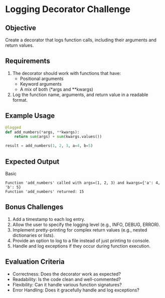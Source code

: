 # Logging Decorator Challenge

## Objective
Create a decorator that logs function calls, including their arguments and return values.

## Requirements
1. The decorator should work with functions that have:
   - Positional arguments
   - Keyword arguments
   - A mix of both (*args and **kwargs)
2. Log the function name, arguments, and return value in a readable format.

## Example Usage

```python
@logged
def add_numbers(*args, **kwargs):
    return sum(args) + sum(kwargs.values())

result = add_numbers(1, 2, 3, a=4, b=5)
```

## Expected Output

Basic
```
Function 'add_numbers' called with args=(1, 2, 3) and kwargs={'a': 4, 'b': 5}
Function 'add_numbers' returned: 15
```

## Bonus Challenges
1. Add a timestamp to each log entry.
2. Allow the user to specify the logging level (e.g., INFO, DEBUG, ERROR).
3. Implement pretty-printing for complex return values (e.g., nested dictionaries or lists).
4. Provide an option to log to a file instead of just printing to console.
5. Handle and log exceptions if they occur during function execution.

## Evaluation Criteria
- Correctness: Does the decorator work as expected?
- Readability: Is the code clean and well-commented?
- Flexibility: Can it handle various function signatures?
- Error Handling: Does it gracefully handle and log exceptions?

